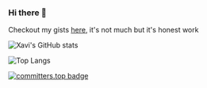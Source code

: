 ### Hi there 👋

Checkout my gists [here](https://gist.github.com/XaviFortes), it's not much but it's honest work

![Xavi's GitHub stats](https://github-readme-stats.vercel.app/api?username=xavifortes&show_icons=true&bg_color=00000000&hide_border=true&theme=tokyonight&rank_icon=percentile&include_all_commits=true&show=prs_merged,prs_merged_percentage)

![Top Langs](https://github-readme-stats.vercel.app/api/top-langs/?username=xavifortes&layout=compact&bg_color=00000000&hide_border=true&theme=tokyonight&langs_count=8&exclude_repo=litecoin,PipoCoin)

[![committers.top badge](https://user-badge.committers.top/spain/xavifortes.svg)](https://user-badge.committers.top/spain/xavifortes)


<!--
[![Xavi's wakatime stats](https://github-readme-stats.vercel.app/api/wakatime?username=xavifortes&bg_color=00000000&hide_border=true&theme=tokyonight)](https://github.com/xavifortes)
-->
<!--
**XaviFortes/XaviFortes** is a ✨ _special_ ✨ repository because its `README.md` (this file) appears on your GitHub profile.

Here are some ideas to get you started:

- 🔭 I’m currently working on ...
- 🌱 I’m currently learning ...
- 👯 I’m looking to collaborate on ...
- 🤔 I’m looking for help with ...
- 💬 Ask me about ...
- 📫 How to reach me: ...
- 😄 Pronouns: ...
- ⚡ Fun fact: ...
-->
